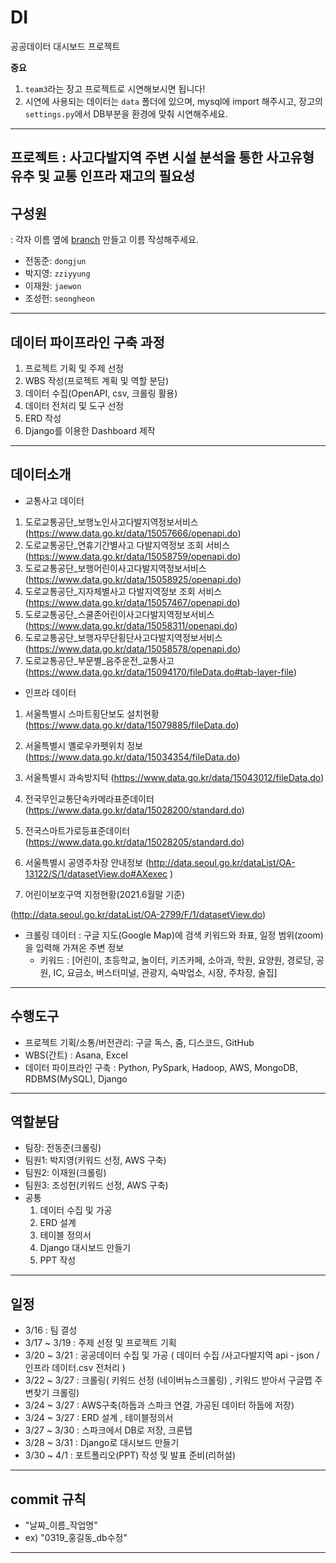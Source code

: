 # DI

공공데이터 대시보드 프로젝트

**중요**

1. `team3`라는 장고 프로젝트로 시연해보시면 됩니다!
2. 시연에 사용되는 데이터는 `data` 폴더에 있으며, mysql에 import 해주시고, 장고의 `settings.py`에서 DB부분을 환경에 맞춰 시연해주세요.

---

## 프로젝트 :  사고다발지역 주변 시설 분석을 통한 사고유형 유추 및 교통 인프라 재고의 필요성   

## 구성원

: 각자 이름 옆에 [branch](https://backlog.com/git-tutorial/kr/stepup/stepup2_2.html) 만들고 이름 작성해주세요.

* 전동준: `dongjun`
* 박지영: `zziyyung`
* 이재원: `jaewon`
* 조성헌: `seongheon`

---
## 데이터 파이프라인 구축 과정
1. 프로젝트 기획 및 주제 선정
2. WBS 작성(프로젝트 계획 및 역할 분담)
2. 데이터 수집(OpenAPI, csv, 크롤링 활용)
3. 데이터 전처리 및 도구 선정
4. ERD 작성
5. Django를 이용한 Dashboard 제작

---
## 데이터소개
* 교통사고 데이터
1. 도로교통공단_보행노인사고다발지역정보서비스 (https://www.data.go.kr/data/15057666/openapi.do)
2. 도로교통공단_연휴기간별사고 다발지역정보 조회 서비스 (https://www.data.go.kr/data/15058759/openapi.do)
3. 도로교통공단_보행어린이사고다발지역정보서비스 (https://www.data.go.kr/data/15058925/openapi.do)
4. 도로교통공단_지자체별사고 다발지역정보 조회 서비스
(https://www.data.go.kr/data/15057467/openapi.do)
5. 도로교통공단_스쿨존어린이사고다발지역정보서비스
(https://www.data.go.kr/data/15058311/openapi.do)
6. 도로교통공단_보행자무단횡단사고다발지역정보서비스
(https://www.data.go.kr/data/15058578/openapi.do)
7. 도로교통공단_부문별_음주운전_교통사고
(https://www.data.go.kr/data/15094170/fileData.do#tab-layer-file)



* 인프라 데이터
1. 서울특별시 스마트횡단보도 설치현황
  (https://www.data.go.kr/data/15079885/fileData.do)

2. 서울특별시 옐로우카펫위치 정보
  (https://www.data.go.kr/data/15034354/fileData.do)

3. 서울특별시 과속방지턱
  (https://www.data.go.kr/data/15043012/fileData.do)

4. 전국무인교통단속카메라표준데이터
  (https://www.data.go.kr/data/15028200/standard.do)

5. 전국스마트가로등표준데이터
  (https://www.data.go.kr/data/15028205/standard.do)

6. 서울특별시 공영주차장 안내정보
  (http://data.seoul.go.kr/dataList/OA-13122/S/1/datasetView.do#AXexec )

7. 어린이보호구역 지정현황(2021.6월말 기준)

  (http://data.seoul.go.kr/dataList/OA-2799/F/1/datasetView.do)



* 크롤링 데이터 : 구글 지도(Google Map)에 검색 키워드와 좌표, 일정 범위(zoom)을 입력해 가져온 주변 정보
  * 키워드 : [어린이, 초등학교, 놀이터, 키즈카페, 소아과, 학원, 요양원, 경로당, 공원, IC, 요금소, 버스터미널, 관광지, 숙박업소, 시장, 주차장, 술집]



---

## 수행도구
- 프로젝트 기획/소통/버전관리: 구글 독스, 줌, 디스코드, GitHub
- WBS(간트) : Asana, Excel
- 데이터 파이프라인 구축 : Python, PySpark, Hadoop, AWS, MongoDB, RDBMS(MySQL), Django

---
## 역할분담
- 팀장: 전동준(크롤링) 
- 팀원1: 박지영(키워드 선정, AWS 구축)
- 팀원2: 이재원(크롤링)
- 팀원3: 조성헌(키워드 선정, AWS 구축)
- 공통 
  1. 데이터 수집 및 가공
  2. ERD 설계
  3. 테이블 정의서
  4. Django 대시보드 만들기
  5. PPT 작성

---
## 일정 
- 3/16 : 팀 결성
- 3/17 ~ 3/19 : 주제 선정 및 프로젝트 기획
- 3/20 ~ 3/21 : 공공데이터 수집 및 가공 ( 데이터 수집 /사고다발지역 api - json / 인프라 데이터.csv 전처리 )
- 3/22 ~ 3/27 : 크롤링( 키워드 선정 (네이버뉴스크롤링) , 키워드 받아서 구글맵 주변찾기 크롤링)
- 3/24 ~ 3/27 : AWS구축(하둡과 스파크 연결, 가공된 데이터 하둡에 저장)
- 3/24 ~ 3/27 : ERD 설계 , 테이블정의서 
- 3/27 ~ 3/30 : 스파크에서 DB로 저장, 크론탭 
- 3/28 ~ 3/31 : Django로 대시보드 만들기
- 3/30 ~ 4/1 : 포트폴리오(PPT) 작성 및 발표 준비(리허설)
---
## commit 규칙
- "날짜_이름_작업명"
- ex) "0319_홍길동_db수정"

---
